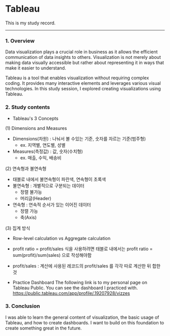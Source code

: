 # Tableau
This is my study record.
*** 

### 1. Overview  
Data visualization plays a crucial role in business as it allows the efficient communication of data insights to others. Visualization is not merely about making data visually accessible but rather about representing it in ways that make it easier to understand.

Tableau is a tool that enables visualization without requiring complex coding. It provides many interactive elements and leverages various visual technologies. In this study session, I explored creating visualizations using Tableau.

### 2. Study contents  
- Tableau's 3 Concepts
  
(1) Dimensions and Measures
  - Dimensions(차원) : 나눠서 볼 수있는 기준, 숫자를 자르는 기준(범주형)
    - ex. 지역별, 연도별, 성별
  - Measures(측정값) : 값, 숫자(수치형)
    - ex. 매출, 수익, 배송비
 
(2) 연속형과 불연속형
  - 태블로 내에서 불연속형이 파란색, 연속형이 초록색
  - 불연속형 : 개별적으로 구분되는 데이터
    - 정렬 불가능
    - 머리글(Header)
  - 연속형 : 연속적 순서가 있는 이어진 데이터
    - 정렬 가능
    - 축(Axis)

(3) 집계 방식
  - Row-level calculation vs Aggregate calculation
  - profit ratio = profit/sales 식을 사용하려면 태블로 내에서는 profit ratio = sum(profit)/sum(sales) 으로 작성해야함
  - profit/sales : 계산에 사용된 레코드의 profit/sales 를 각각 따로 계산한 뒤 합한 것

- Practice Dashboard
The following link is to my personal page on Tableau Public. You can see the dashboard I practiced with.
https://public.tableau.com/app/profile/.19207928/vizzes

### 3. Conclusion
I was able to learn the general content of visualization, the basic usage of Tableau, and how to create dashboards. I want to build on this foundation to create something great in the future.
